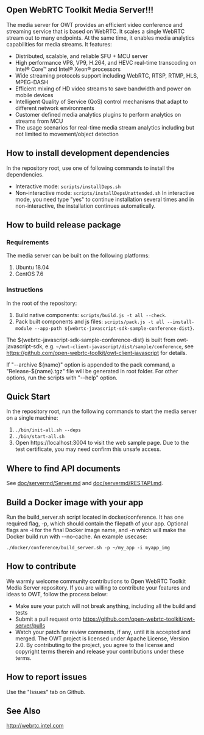 ## Open WebRTC Toolkit Media Server!!!

The media server for OWT provides an efficient video conference and streaming service that is based on WebRTC. It scales a single WebRTC stream out to many endpoints. At the same time, it enables media analytics capabilities for media streams. It features:

- Distributed, scalable, and reliable SFU + MCU server
- High performance VP8, VP9, H.264, and HEVC real-time transcoding on Intel® Core™ and Intel® Xeon® processors
- Wide streaming protocols support including WebRTC, RTSP, RTMP, HLS, MPEG-DASH
- Efficient mixing of HD video streams to save bandwidth and power on mobile devices
- Intelligent Quality of Service (QoS) control mechanisms that adapt to different network environments
- Customer defined media analytics plugins to perform analytics on streams from MCU
- The usage scenarios for real-time media stream analytics including but not limited to movement/object detection

## How to install development dependencies

In the repository root, use one of following commands to install the dependencies.
- Interactive mode: `scripts/installDeps.sh`
- Non-interactive mode: `scripts/installDepsUnattended.sh`
In interactive mode, you need type "yes" to continue installation several times and in non-interactive, the installation continues automatically.

## How to build release package

### Requirements
The media server can be built on the following platforms:
1. Ubuntu 18.04
2. CentOS 7.6

### Instructions
In the root of the repository:
1. Build native components: `scripts/build.js -t all --check`.
2. Pack built components and js files: `scripts/pack.js -t all --install-module --app-path ${webrtc-javascript-sdk-sample-conference-dist}`.

The ${webrtc-javascript-sdk-sample-conference-dist} is built from owt-javascript-sdk, e.g. `~/owt-client-javascript/dist/sample/conference`, see https://github.com/open-webrtc-toolkit/owt-client-javascript for details.

If "--archive ${name}" option is appended to the pack command, a "Release-${name}.tgz" file will be generated in root folder. For other options, run the scripts with "--help" option.

## Quick Start
In the repository root, run the following commands to start the media server on a single machine:
1. `./bin/init-all.sh --deps`
2. `./bin/start-all.sh`
3. Open https://localhost:3004 to visit the web sample page. Due to the test certificate, you may need confirm this unsafe access.

## Where to find API documents
See [doc/servermd/Server.md](doc/servermd/Server.md) and [doc/servermd/RESTAPI.md](doc/servermd/RESTAPI.md).

## Build a Docker image with your app
Run the build_server.sh script located in docker/conference. It has one required flag, -p, which should contain the filepath of your app. Optional flags are -i for the final Docker image name, and -n
which will make the Docker build run with --no-cache. An example usecase:
```
./docker/conference/build_server.sh -p ~/my_app -i myapp_img
```

## How to contribute
We warmly welcome community contributions to Open WebRTC Toolkit Media Server repository. If you are willing to contribute your features and ideas to OWT, follow the process below:
- Make sure your patch will not break anything, including all the build and tests
- Submit a pull request onto https://github.com/open-webrtc-toolkit/owt-server/pulls
- Watch your patch for review comments, if any, until it is accepted and merged. The OWT project is licensed under Apache License, Version 2.0. By contributing to the project, you agree to the license and copyright terms therein and release your contributions under these terms.

## How to report issues
Use the "Issues" tab on Github.

## See Also
http://webrtc.intel.com

